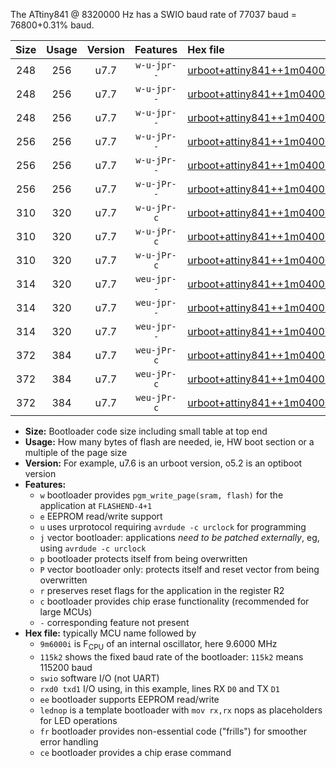 The ATtiny841 @ 8320000 Hz has a SWIO baud rate of 77037 baud = 76800+0.31% baud.

|Size|Usage|Version|Features|Hex file|
|:-:|:-:|:-:|:-:|:--|
|248|256|u7.7|`w-u-jpr--`|[urboot+attiny841++1m0400i++++9k6_swio_rxa2_txa1_lednop.hex](https://raw.githubusercontent.com/stefanrueger/urboot.hex/main/mcus/attiny841/internal_oscillator/fint++1m0400_Hz/br++++9k6_bps/urboot+attiny841++1m0400i++++9k6_swio_rxa2_txa1_lednop.hex)|
|248|256|u7.7|`w-u-jpr--`|[urboot+attiny841++1m0400i++++9k6_swio_rxa4_txa5_lednop.hex](https://raw.githubusercontent.com/stefanrueger/urboot.hex/main/mcus/attiny841/internal_oscillator/fint++1m0400_Hz/br++++9k6_bps/urboot+attiny841++1m0400i++++9k6_swio_rxa4_txa5_lednop.hex)|
|248|256|u7.7|`w-u-jpr--`|[urboot+attiny841++1m0400i++++9k6_swio_rxb2_txa7_lednop.hex](https://raw.githubusercontent.com/stefanrueger/urboot.hex/main/mcus/attiny841/internal_oscillator/fint++1m0400_Hz/br++++9k6_bps/urboot+attiny841++1m0400i++++9k6_swio_rxb2_txa7_lednop.hex)|
|256|256|u7.7|`w-u-jPr--`|[urboot+attiny841++1m0400i++++9k6_swio_rxa2_txa1.hex](https://raw.githubusercontent.com/stefanrueger/urboot.hex/main/mcus/attiny841/internal_oscillator/fint++1m0400_Hz/br++++9k6_bps/urboot+attiny841++1m0400i++++9k6_swio_rxa2_txa1.hex)|
|256|256|u7.7|`w-u-jPr--`|[urboot+attiny841++1m0400i++++9k6_swio_rxa4_txa5.hex](https://raw.githubusercontent.com/stefanrueger/urboot.hex/main/mcus/attiny841/internal_oscillator/fint++1m0400_Hz/br++++9k6_bps/urboot+attiny841++1m0400i++++9k6_swio_rxa4_txa5.hex)|
|256|256|u7.7|`w-u-jPr--`|[urboot+attiny841++1m0400i++++9k6_swio_rxb2_txa7.hex](https://raw.githubusercontent.com/stefanrueger/urboot.hex/main/mcus/attiny841/internal_oscillator/fint++1m0400_Hz/br++++9k6_bps/urboot+attiny841++1m0400i++++9k6_swio_rxb2_txa7.hex)|
|310|320|u7.7|`w-u-jPr-c`|[urboot+attiny841++1m0400i++++9k6_swio_rxa2_txa1_lednop_fr_ce.hex](https://raw.githubusercontent.com/stefanrueger/urboot.hex/main/mcus/attiny841/internal_oscillator/fint++1m0400_Hz/br++++9k6_bps/urboot+attiny841++1m0400i++++9k6_swio_rxa2_txa1_lednop_fr_ce.hex)|
|310|320|u7.7|`w-u-jPr-c`|[urboot+attiny841++1m0400i++++9k6_swio_rxa4_txa5_lednop_fr_ce.hex](https://raw.githubusercontent.com/stefanrueger/urboot.hex/main/mcus/attiny841/internal_oscillator/fint++1m0400_Hz/br++++9k6_bps/urboot+attiny841++1m0400i++++9k6_swio_rxa4_txa5_lednop_fr_ce.hex)|
|310|320|u7.7|`w-u-jPr-c`|[urboot+attiny841++1m0400i++++9k6_swio_rxb2_txa7_lednop_fr_ce.hex](https://raw.githubusercontent.com/stefanrueger/urboot.hex/main/mcus/attiny841/internal_oscillator/fint++1m0400_Hz/br++++9k6_bps/urboot+attiny841++1m0400i++++9k6_swio_rxb2_txa7_lednop_fr_ce.hex)|
|314|320|u7.7|`weu-jpr--`|[urboot+attiny841++1m0400i++++9k6_swio_rxa2_txa1_ee_lednop.hex](https://raw.githubusercontent.com/stefanrueger/urboot.hex/main/mcus/attiny841/internal_oscillator/fint++1m0400_Hz/br++++9k6_bps/urboot+attiny841++1m0400i++++9k6_swio_rxa2_txa1_ee_lednop.hex)|
|314|320|u7.7|`weu-jpr--`|[urboot+attiny841++1m0400i++++9k6_swio_rxa4_txa5_ee_lednop.hex](https://raw.githubusercontent.com/stefanrueger/urboot.hex/main/mcus/attiny841/internal_oscillator/fint++1m0400_Hz/br++++9k6_bps/urboot+attiny841++1m0400i++++9k6_swio_rxa4_txa5_ee_lednop.hex)|
|314|320|u7.7|`weu-jpr--`|[urboot+attiny841++1m0400i++++9k6_swio_rxb2_txa7_ee_lednop.hex](https://raw.githubusercontent.com/stefanrueger/urboot.hex/main/mcus/attiny841/internal_oscillator/fint++1m0400_Hz/br++++9k6_bps/urboot+attiny841++1m0400i++++9k6_swio_rxb2_txa7_ee_lednop.hex)|
|372|384|u7.7|`weu-jPr-c`|[urboot+attiny841++1m0400i++++9k6_swio_rxa2_txa1_ee_lednop_fr_ce.hex](https://raw.githubusercontent.com/stefanrueger/urboot.hex/main/mcus/attiny841/internal_oscillator/fint++1m0400_Hz/br++++9k6_bps/urboot+attiny841++1m0400i++++9k6_swio_rxa2_txa1_ee_lednop_fr_ce.hex)|
|372|384|u7.7|`weu-jPr-c`|[urboot+attiny841++1m0400i++++9k6_swio_rxa4_txa5_ee_lednop_fr_ce.hex](https://raw.githubusercontent.com/stefanrueger/urboot.hex/main/mcus/attiny841/internal_oscillator/fint++1m0400_Hz/br++++9k6_bps/urboot+attiny841++1m0400i++++9k6_swio_rxa4_txa5_ee_lednop_fr_ce.hex)|
|372|384|u7.7|`weu-jPr-c`|[urboot+attiny841++1m0400i++++9k6_swio_rxb2_txa7_ee_lednop_fr_ce.hex](https://raw.githubusercontent.com/stefanrueger/urboot.hex/main/mcus/attiny841/internal_oscillator/fint++1m0400_Hz/br++++9k6_bps/urboot+attiny841++1m0400i++++9k6_swio_rxb2_txa7_ee_lednop_fr_ce.hex)|

- **Size:** Bootloader code size including small table at top end
- **Usage:** How many bytes of flash are needed, ie, HW boot section or a multiple of the page size
- **Version:** For example, u7.6 is an urboot version, o5.2 is an optiboot version
- **Features:**
  + `w` bootloader provides `pgm_write_page(sram, flash)` for the application at `FLASHEND-4+1`
  + `e` EEPROM read/write support
  + `u` uses urprotocol requiring `avrdude -c urclock` for programming
  + `j` vector bootloader: applications *need to be patched externally*, eg, using `avrdude -c urclock`
  + `p` bootloader protects itself from being overwritten
  + `P` vector bootloader only: protects itself and reset vector from being overwritten
  + `r` preserves reset flags for the application in the register R2
  + `c` bootloader provides chip erase functionality (recommended for large MCUs)
  + `-` corresponding feature not present
- **Hex file:** typically MCU name followed by
  + `9m6000i` is F<sub>CPU</sub> of an internal oscillator, here 9.6000 MHz
  + `115k2` shows the fixed baud rate of the bootloader: `115k2` means 115200 baud
  + `swio` software I/O (not UART)
  + `rxd0 txd1` I/O using, in this example, lines RX `D0` and TX `D1`
  + `ee` bootloader supports EEPROM read/write
  + `lednop` is a template bootloader with `mov rx,rx` nops as placeholders for LED operations
  + `fr` bootloader provides non-essential code ("frills") for smoother error handling
  + `ce` bootloader provides a chip erase command

